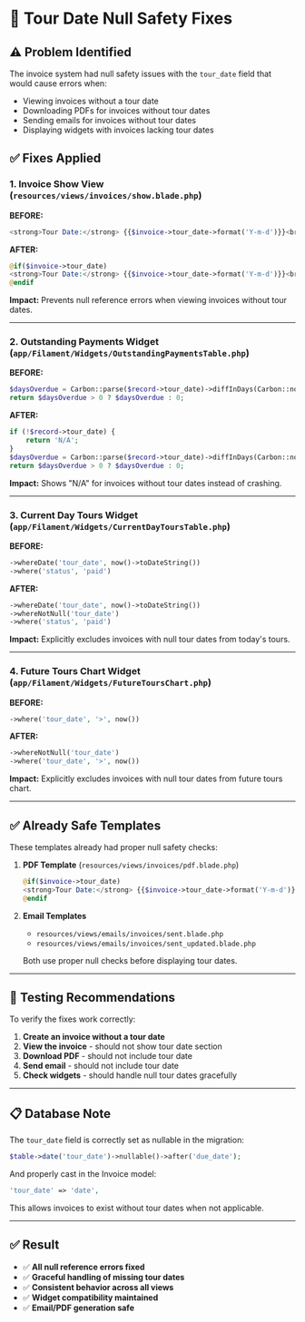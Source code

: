 # 🔧 Tour Date Null Safety Fixes

## ⚠️ **Problem Identified**
The invoice system had null safety issues with the `tour_date` field that would cause errors when:
- Viewing invoices without a tour date
- Downloading PDFs for invoices without tour dates
- Sending emails for invoices without tour dates
- Displaying widgets with invoices lacking tour dates

## ✅ **Fixes Applied**

### 1. **Invoice Show View** (`resources/views/invoices/show.blade.php`)
**BEFORE:**
```php
<strong>Tour Date:</strong> {{$invoice->tour_date->format('Y-m-d')}}<br>
```

**AFTER:**
```php
@if($invoice->tour_date)
<strong>Tour Date:</strong> {{$invoice->tour_date->format('Y-m-d')}}<br>
@endif
```

**Impact:** Prevents null reference errors when viewing invoices without tour dates.

---

### 2. **Outstanding Payments Widget** (`app/Filament/Widgets/OutstandingPaymentsTable.php`)
**BEFORE:**
```php
$daysOverdue = Carbon::parse($record->tour_date)->diffInDays(Carbon::now(), false);
return $daysOverdue > 0 ? $daysOverdue : 0;
```

**AFTER:**
```php
if (!$record->tour_date) {
    return 'N/A';
}
$daysOverdue = Carbon::parse($record->tour_date)->diffInDays(Carbon::now(), false);
return $daysOverdue > 0 ? $daysOverdue : 0;
```

**Impact:** Shows "N/A" for invoices without tour dates instead of crashing.

---

### 3. **Current Day Tours Widget** (`app/Filament/Widgets/CurrentDayToursTable.php`)
**BEFORE:**
```php
->whereDate('tour_date', now()->toDateString())
->where('status', 'paid')
```

**AFTER:**
```php
->whereDate('tour_date', now()->toDateString())
->whereNotNull('tour_date')
->where('status', 'paid')
```

**Impact:** Explicitly excludes invoices with null tour dates from today's tours.

---

### 4. **Future Tours Chart Widget** (`app/Filament/Widgets/FutureToursChart.php`)
**BEFORE:**
```php
->where('tour_date', '>', now())
```

**AFTER:**
```php
->whereNotNull('tour_date')
->where('tour_date', '>', now())
```

**Impact:** Explicitly excludes invoices with null tour dates from future tours chart.

---

## ✅ **Already Safe Templates**
These templates already had proper null safety checks:

1. **PDF Template** (`resources/views/invoices/pdf.blade.php`)
   ```php
   @if($invoice->tour_date)
   <strong>Tour Date:</strong> {{$invoice->tour_date->format('Y-m-d')}}<br>
   @endif
   ```

2. **Email Templates**
   - `resources/views/emails/invoices/sent.blade.php`
   - `resources/views/emails/invoices/sent_updated.blade.php`
   
   Both use proper null checks before displaying tour dates.

---

## 🎯 **Testing Recommendations**

To verify the fixes work correctly:

1. **Create an invoice without a tour date**
2. **View the invoice** - should not show tour date section
3. **Download PDF** - should not include tour date
4. **Send email** - should not include tour date
5. **Check widgets** - should handle null tour dates gracefully

---

## 📋 **Database Note**

The `tour_date` field is correctly set as nullable in the migration:
```php
$table->date('tour_date')->nullable()->after('due_date');
```

And properly cast in the Invoice model:
```php
'tour_date' => 'date',
```

This allows invoices to exist without tour dates when not applicable.

---

## ✅ **Result**
- ✅ **All null reference errors fixed**
- ✅ **Graceful handling of missing tour dates**
- ✅ **Consistent behavior across all views**
- ✅ **Widget compatibility maintained**
- ✅ **Email/PDF generation safe**
